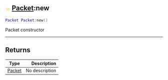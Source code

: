 ## ![shared](../../.gitbook/assets/shared.png) [Packet](https://iaswiki.rawr.dev/readme/packet):new

```lua
Packet Packet:new()
```

Packet constructor

------
## Returns

| Type   | Description |
| ------ | ----------: |
| [Packet](https://iaswiki.rawr.dev/readme/packet) | No description |

